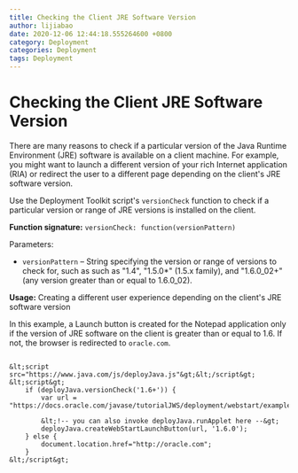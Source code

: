 ```yaml
---
title: Checking the Client JRE Software Version
author: lijiabao
date: 2020-12-06 12:44:18.555264600 +0800
category: Deployment
categories: Deployment
tags: Deployment
---
```


# Checking the Client JRE Software Version

There are many reasons to check if a particular version of the Java Runtime Environment (JRE) software is available on a client machine. For example, you might want to launch a different version of your rich Internet application (RIA) or redirect the user to a different page depending on the client's JRE software version.

Use the Deployment Toolkit script's `versionCheck` function to check if a particular version or range of JRE versions is installed on the client.

**Function signature:** `versionCheck: function(versionPattern)`

Parameters:

- `versionPattern` &#8211; String specifying the version or range of versions to check for, such as such as "1.4", "1.5.0*" (1.5.x family), and "1.6.0_02+" (any version greater than or equal to 1.6.0_02).

**Usage:** Creating a different user experience depending on the client's JRE software version

In this example, a Launch button is created for the Notepad application only if the version of JRE software on the client is greater than or equal to 1.6. If not, the browser is redirected to `oracle.com`.

```
   
&lt;script src="https://www.java.com/js/deployJava.js"&gt;&lt;/script&gt;
&lt;script&gt;
    if (deployJava.versionCheck('1.6+')) {            
        var url = "https://docs.oracle.com/javase/tutorialJWS/deployment/webstart/examples/Notepad.jnlp";
        
        &lt;!-- you can also invoke deployJava.runApplet here --&gt;
        deployJava.createWebStartLaunchButton(url, '1.6.0'); 
    } else {
        document.location.href="http://oracle.com";
    }
&lt;/script&gt;         

```
